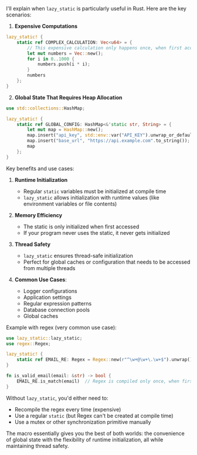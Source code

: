 I'll explain when `lazy_static` is particularly useful in Rust. Here are the key scenarios:

1. **Expensive Computations**
```rust
lazy_static! {
    static ref COMPLEX_CALCULATION: Vec<u64> = {
        // This expensive calculation only happens once, when first accessed
        let mut numbers = Vec::new();
        for i in 0..1000 {
            numbers.push(i * i);
        }
        numbers
    };
}
```

2. **Global State That Requires Heap Allocation**
```rust
use std::collections::HashMap;

lazy_static! {
    static ref GLOBAL_CONFIG: HashMap<&'static str, String> = {
        let mut map = HashMap::new();
        map.insert("api_key", std::env::var("API_KEY").unwrap_or_default());
        map.insert("base_url", "https://api.example.com".to_string());
        map
    };
}
```

Key benefits and use cases:

1. **Runtime Initialization**
   - Regular `static` variables must be initialized at compile time
   - `lazy_static` allows initialization with runtime values (like environment variables or file contents)

2. **Memory Efficiency**
   - The static is only initialized when first accessed
   - If your program never uses the static, it never gets initialized

3. **Thread Safety**
   - `lazy_static` ensures thread-safe initialization
   - Perfect for global caches or configuration that needs to be accessed from multiple threads

4. **Common Use Cases**:
   - Logger configurations
   - Application settings
   - Regular expression patterns
   - Database connection pools
   - Global caches

Example with regex (very common use case):
```rust
use lazy_static::lazy_static;
use regex::Regex;

lazy_static! {
    static ref EMAIL_RE: Regex = Regex::new(r"^\w+@\w+\.\w+$").unwrap();
}

fn is_valid_email(email: &str) -> bool {
    EMAIL_RE.is_match(email)  // Regex is compiled only once, when first used
}
```

Without `lazy_static`, you'd either need to:
- Recompile the regex every time (expensive)
- Use a regular `static` (but Regex can't be created at compile time)
- Use a mutex or other synchronization primitive manually

The macro essentially gives you the best of both worlds: the convenience of global state with the flexibility of runtime initialization, all while maintaining thread safety.
